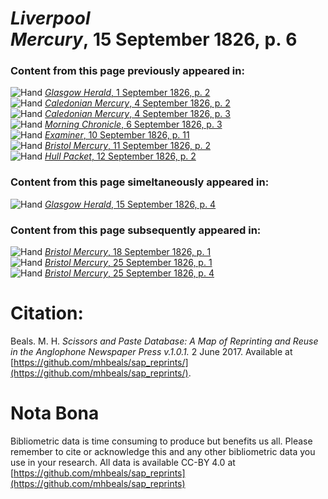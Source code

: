 # *Liverpool Mercury*, 15 September 1826, p. 6  
  
### Content from this page previously appeared in:  
![Hand](http://scissorsandpaste.net/wp-content/uploads/2017/06/smallhandpointer.png) [*Glasgow Herald*, 1 September 1826, p. 2](https://mhbeals.github.io/sap_html/Glasgow-Herald/Glasgow-Herald-1-September-1826-p-2)  
![Hand](http://scissorsandpaste.net/wp-content/uploads/2017/06/smallhandpointer.png) [*Caledonian Mercury*, 4 September 1826, p. 2](https://mhbeals.github.io/sap_html/Caledonian-Mercury/Caledonian-Mercury-4-September-1826-p-2)  
![Hand](http://scissorsandpaste.net/wp-content/uploads/2017/06/smallhandpointer.png) [*Caledonian Mercury*, 4 September 1826, p. 3](https://mhbeals.github.io/sap_html/Caledonian-Mercury/Caledonian-Mercury-4-September-1826-p-3)  
![Hand](http://scissorsandpaste.net/wp-content/uploads/2017/06/smallhandpointer.png) [*Morning Chronicle*, 6 September 1826, p. 3](https://mhbeals.github.io/sap_html/Morning-Chronicle/Morning-Chronicle-6-September-1826-p-3)  
![Hand](http://scissorsandpaste.net/wp-content/uploads/2017/06/smallhandpointer.png) [*Examiner*, 10 September 1826, p. 11](https://mhbeals.github.io/sap_html/Examiner/Examiner-10-September-1826-p-11)  
![Hand](http://scissorsandpaste.net/wp-content/uploads/2017/06/smallhandpointer.png) [*Bristol Mercury*, 11 September 1826, p. 2](https://mhbeals.github.io/sap_html/Bristol-Mercury/Bristol-Mercury-11-September-1826-p-2)  
![Hand](http://scissorsandpaste.net/wp-content/uploads/2017/06/smallhandpointer.png) [*Hull Packet*, 12 September 1826, p. 2](https://mhbeals.github.io/sap_html/Hull-Packet/Hull-Packet-12-September-1826-p-2)  
  
### Content from this page simeltaneously appeared in:  
![Hand](http://scissorsandpaste.net/wp-content/uploads/2017/06/smallhandpointer.png) [*Glasgow Herald*, 15 September 1826, p. 4](https://mhbeals.github.io/sap_html/Glasgow-Herald/Glasgow-Herald-15-September-1826-p-4)  
  
### Content from this page subsequently appeared in:  
![Hand](http://scissorsandpaste.net/wp-content/uploads/2017/06/smallhandpointer.png) [*Bristol Mercury*, 18 September 1826, p. 1](https://mhbeals.github.io/sap_html/Bristol-Mercury/Bristol-Mercury-18-September-1826-p-1)  
![Hand](http://scissorsandpaste.net/wp-content/uploads/2017/06/smallhandpointer.png) [*Bristol Mercury*, 25 September 1826, p. 1](https://mhbeals.github.io/sap_html/Bristol-Mercury/Bristol-Mercury-25-September-1826-p-1)  
![Hand](http://scissorsandpaste.net/wp-content/uploads/2017/06/smallhandpointer.png) [*Bristol Mercury*, 25 September 1826, p. 4](https://mhbeals.github.io/sap_html/Bristol-Mercury/Bristol-Mercury-25-September-1826-p-4)  


# Citation: 

Beals. M. H. *Scissors and Paste Database: A Map of Reprinting and Reuse in the Anglophone Newspaper Press v.1.0.1.* 2 June 2017. Available at [https://github.com/mhbeals/sap_reprints/](https://github.com/mhbeals/sap_reprints/). 

# Nota Bona

Bibliometric data is time consuming to produce but benefits us all. Please remember to cite or acknowledge this and any other bibliometric data you use in your research. All data is available CC-BY 4.0 at [https://github.com/mhbeals/sap_reprints](https://github.com/mhbeals/sap_reprints)